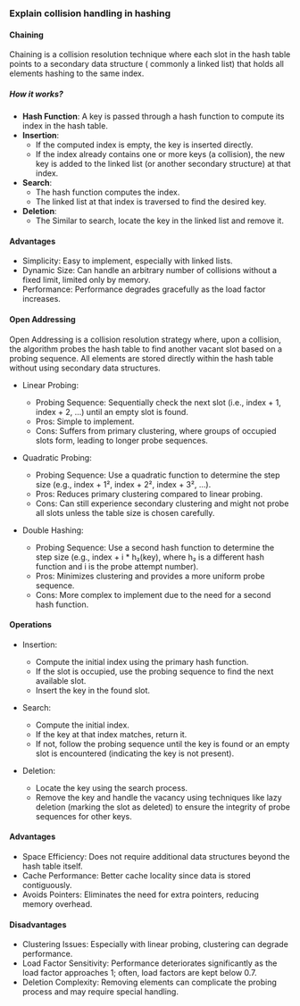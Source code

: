 ### Explain collision handling in hashing

#### Chaining

Chaining is a collision resolution technique where each slot in the hash table points to a secondary data structure (
commonly a linked list) that holds all elements hashing to the same index.

##### How it works?

* **Hash Function**: A key is passed through a hash function to compute its index in the hash table.
* **Insertion**:
    * If the computed index is empty, the key is inserted directly.
    * If the index already contains one or more keys (a collision), the new key is added to the linked list (or another
      secondary structure) at that index.
* **Search**:
    * The hash function computes the index.
    * The linked list at that index is traversed to find the desired key.
* **Deletion**:
    * The Similar to search, locate the key in the linked list and remove it.

#### Advantages

* Simplicity: Easy to implement, especially with linked lists.
* Dynamic Size: Can handle an arbitrary number of collisions without a fixed limit, limited only by memory.
* Performance: Performance degrades gracefully as the load factor increases.

#### Open Addressing

Open Addressing is a collision resolution strategy where, upon a collision, the algorithm probes the hash table to find
another vacant slot based on a probing sequence. All elements are stored directly within the hash table without using
secondary data structures.

* Linear Probing:
    * Probing Sequence: Sequentially check the next slot (i.e., index + 1, index + 2, …) until an empty slot is found.
    * Pros: Simple to implement.
    * Cons: Suffers from primary clustering, where groups of occupied slots form, leading to longer probe sequences.

* Quadratic Probing:
    * Probing Sequence: Use a quadratic function to determine the step size (e.g., index + 1², index + 2², index +
      3², …).
    * Pros: Reduces primary clustering compared to linear probing.
    * Cons: Can still experience secondary clustering and might not probe all slots unless the table size is chosen
      carefully.

* Double Hashing:
    * Probing Sequence: Use a second hash function to determine the step size (e.g., index + i * h₂(key), where h₂ is a
      different hash function and i is the probe attempt number).
    * Pros: Minimizes clustering and provides a more uniform probe sequence.
    * Cons: More complex to implement due to the need for a second hash function.

#### Operations

* Insertion:
    * Compute the initial index using the primary hash function.
    * If the slot is occupied, use the probing sequence to find the next available slot.
    * Insert the key in the found slot.

* Search:
    * Compute the initial index.
    * If the key at that index matches, return it.
    * If not, follow the probing sequence until the key is found or an empty slot is encountered (indicating the key is
      not
      present).

* Deletion:
    * Locate the key using the search process.
    * Remove the key and handle the vacancy using techniques like lazy deletion (marking the slot as deleted) to ensure
      the
      integrity of probe sequences for other keys.

#### Advantages
* Space Efficiency: Does not require additional data structures beyond the hash table itself.
* Cache Performance: Better cache locality since data is stored contiguously.
* Avoids Pointers: Eliminates the need for extra pointers, reducing memory overhead.

#### Disadvantages
* Clustering Issues: Especially with linear probing, clustering can degrade performance.
* Load Factor Sensitivity: Performance deteriorates significantly as the load factor approaches 1; often, load factors are kept below 0.7.
* Deletion Complexity: Removing elements can complicate the probing process and may require special handling.